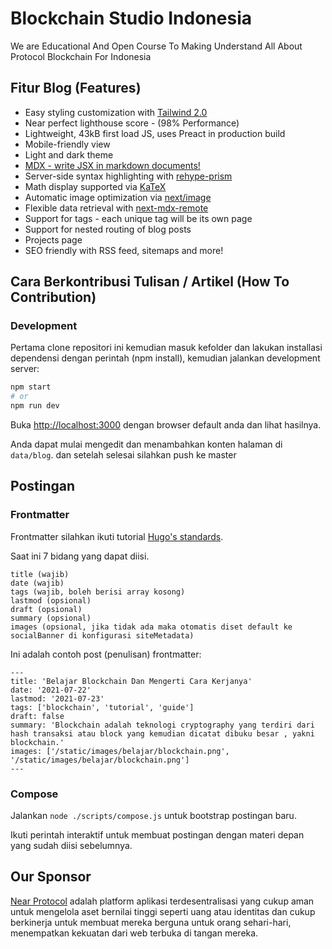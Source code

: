 # Blockchain Studio Indonesia
We are Educational And Open Course To Making Understand All About Protocol Blockchain For Indonesia

## Fitur Blog (Features)

- Easy styling customization with [Tailwind 2.0](https://blog.tailwindcss.com/tailwindcss-v2)
- Near perfect lighthouse score - (98% Performance)
- Lightweight, 43kB first load JS, uses Preact in production build
- Mobile-friendly view
- Light and dark theme
- [MDX - write JSX in markdown documents!](https://mdxjs.com/)
- Server-side syntax highlighting with [rehype-prism](https://github.com/mapbox/rehype-prism)
- Math display supported via [KaTeX](https://katex.org/)
- Automatic image optimization via [next/image](https://nextjs.org/docs/basic-features/image-optimization)
- Flexible data retrieval with [next-mdx-remote](https://github.com/hashicorp/next-mdx-remote)
- Support for tags - each unique tag will be its own page
- Support for nested routing of blog posts
- Projects page
- SEO friendly with RSS feed, sitemaps and more!


## Cara Berkontribusi Tulisan / Artikel (How To Contribution)

### Development

Pertama clone repositori ini kemudian masuk kefolder dan lakukan installasi dependensi dengan perintah (npm install), kemudian jalankan development server:

```bash
npm start
# or
npm run dev
```

Buka [http://localhost:3000](http://localhost:3000) dengan browser default anda dan lihat hasilnya.

Anda dapat mulai mengedit dan menambahkan konten halaman di `data/blog`. dan setelah selesai silahkan push ke master

## Postingan

### Frontmatter

Frontmatter silahkan ikuti tutorial [Hugo's standards](https://gohugo.io/content-management/front-matter/).

Saat ini 7 bidang yang dapat diisi.

```
title (wajib)
date (wajib)
tags (wajib, boleh berisi array kosong)
lastmod (opsional)
draft (opsional)
summary (opsional)
images (opsional, jika tidak ada maka otomatis diset default ke socialBanner di konfigurasi siteMetadata)
```

Ini adalah contoh post (penulisan) frontmatter:

```
---
title: 'Belajar Blockchain Dan Mengerti Cara Kerjanya'
date: '2021-07-22'
lastmod: '2021-07-23'
tags: ['blockchain', 'tutorial', 'guide']
draft: false
summary: 'Blockchain adalah teknologi cryptography yang terdiri dari hash transaksi atau block yang kemudian dicatat dibuku besar , yakni blockchain.'
images: ['/static/images/belajar/blockchain.png', '/static/images/belajar/blockchain.png']
---
```


### Compose

Jalankan `node ./scripts/compose.js` untuk bootstrap postingan baru.

Ikuti perintah interaktif untuk membuat postingan dengan materi depan yang sudah diisi sebelumnya.

## Our Sponsor

[Near Protocol](https://near.org/) adalah platform aplikasi terdesentralisasi yang cukup aman untuk mengelola aset bernilai tinggi seperti uang atau identitas dan cukup berkinerja untuk membuat mereka berguna untuk orang sehari-hari, menempatkan kekuatan dari web terbuka di tangan mereka.
